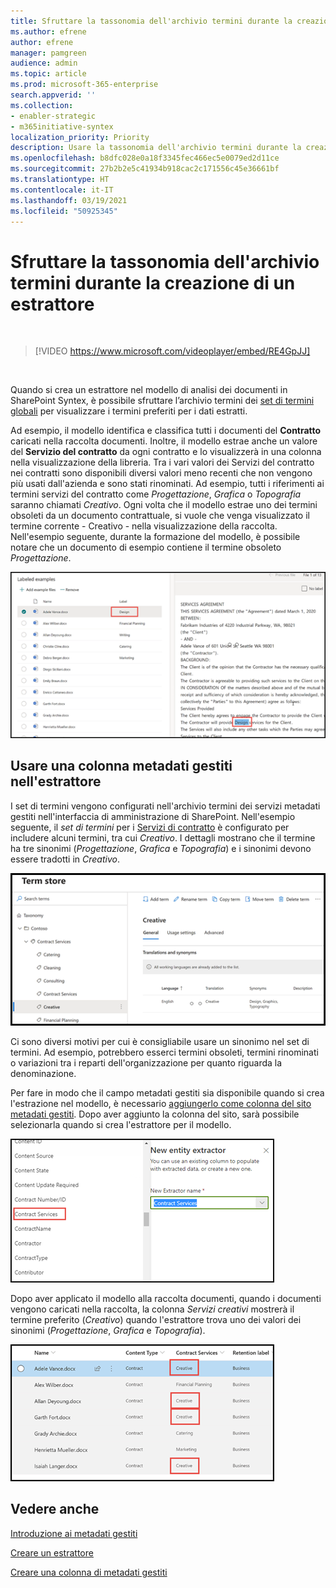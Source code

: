 ```yaml
---
title: Sfruttare la tassonomia dell'archivio termini durante la creazione di un estrattore
ms.author: efrene
author: efrene
manager: pamgreen
audience: admin
ms.topic: article
ms.prod: microsoft-365-enterprise
search.appverid: ''
ms.collection:
- enabler-strategic
- m365initiative-syntex
localization_priority: Priority
description: Usare la tassonomia dell'archivio termini durante la creazione di un estrattore nel modello di analisi dei documenti in Microsoft SharePoint Syntex.
ms.openlocfilehash: b8dfc028e0a18f3345fec466ec5e0079ed2d11ce
ms.sourcegitcommit: 27b2b2e5c41934b918cac2c171556c45e36661bf
ms.translationtype: HT
ms.contentlocale: it-IT
ms.lasthandoff: 03/19/2021
ms.locfileid: "50925345"
---
```

# <a name="leverage-term-store-taxonomy-when-creating-an-extractor"></a>Sfruttare la tassonomia dell'archivio termini durante la creazione di un estrattore

</br>

> [!VIDEO https://www.microsoft.com/videoplayer/embed/RE4GpJJ]  

</br>

Quando si crea un estrattore nel modello di analisi dei documenti in SharePoint Syntex, è possibile sfruttare l’archivio termini dei [set di termini globali](/sharepoint/managed-metadata) per visualizzare i termini preferiti per i dati estratti.  

Ad esempio, il modello identifica e classifica tutti i documenti del **Contratto** caricati nella raccolta documenti.  Inoltre, il modello estrae anche un valore del **Servizio del contratto** da ogni contratto e lo visualizzerà in una colonna nella visualizzazione della libreria. Tra i vari valori dei Servizi del contratto nei contratti sono disponibili diversi valori meno recenti che non vengono più usati dall'azienda e sono stati rinominati. Ad esempio, tutti i riferimenti ai termini servizi del contratto come *Progettazione*, *Grafica* o *Topografia* saranno chiamati *Creativo*. Ogni volta che il modello estrae uno dei termini obsoleti da un documento contrattuale, si vuole che venga visualizzato il termine corrente - Creativo - nella visualizzazione della raccolta. Nell'esempio seguente, durante la formazione del modello, è possibile notare che un documento di esempio contiene il termine obsoleto *Progettazione*.

   ![Archivio termini](../media/content-understanding/design.png)</br>

## <a name="use-a-managed-metadata-column-in-your-extractor"></a>Usare una colonna metadati gestiti nell'estrattore

I set di termini vengono configurati nell'archivio termini dei servizi metadati gestiti nell'interfaccia di amministrazione di SharePoint. Nell'esempio seguente, il *set di termini* per i [Servizi di contratto](/sharepoint/managed-metadata#term-set) è configurato per includere alcuni termini, tra cui *Creativo*.  I dettagli mostrano che il termine ha tre sinonimi (*Progettazione*, *Grafica* e *Topografia*) e i sinonimi devono essere tradotti in *Creativo*. 

   ![Set di termini](../media/content-understanding/term-store.png)</br>

Ci sono diversi motivi per cui è consigliabile usare un sinonimo nel set di termini. Ad esempio, potrebbero esserci termini obsoleti, termini rinominati o variazioni tra i reparti dell'organizzazione per quanto riguarda la denominazione.

Per fare in modo che il campo metadati gestiti sia disponibile quando si crea l'estrazione nel modello, è necessario [aggiungerlo come colonna del sito metadati gestiti](https://support.microsoft.com/office/8fad9e35-a618-4400-b3c7-46f02785d27f). Dopo aver aggiunto la colonna del sito, sarà possibile selezionarla quando si crea l'estrattore per il modello.

   ![Servizio di contratto](../media/content-understanding/contract-services.png)</br>


Dopo aver applicato il modello alla raccolta documenti, quando i documenti vengono caricati nella raccolta, la colonna *Servizi creativi* mostrerà il termine preferito (*Creativo*) quando l'estrattore trova uno dei valori dei sinonimi (*Progettazione*, *Grafica* e *Topografia*).

   ![Colonna Servizio di contratto](../media/content-understanding/creative.png)</br>


## <a name="see-also"></a>Vedere anche
[Introduzione ai metadati gestiti](/sharepoint/managed-metadata#terms)

[Creare un estrattore](create-an-extractor.md)

[Creare una colonna di metadati gestiti](https://support.microsoft.com/office/create-a-managed-metadata-column-8fad9e35-a618-4400-b3c7-46f02785d27f?redirectSourcePath=%252farticle%252fc2a06717-8105-4aea-890d-3082853ab7b7&ui=en-US&rs=en-US&ad=US)